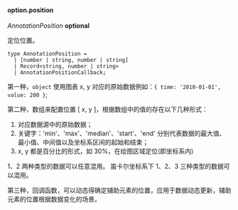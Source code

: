 #### option.position

<description> _AnnotationPosition_ **optional** </description>

定位位置。

```sign
type AnnotationPosition =
  | [number | string, number | string]
  | Record<string, number | string>
  | AnnotationPositionCallback;
```

第一种，`object` 使用图表 x, y 对应的原始数据例如：`{ time: '2010-01-01', value: 200 }`;

第二种，数组来配置位置 [ x, y ]，根据数组中的值的存在以下几种形式：

1. 对应数据源中的原始数据；
2. 关键字：'min'、'max'、'median'、'start'、'end' 分别代表数据的最大值、最小值、中间值以及坐标系区间的起始和结束；
3. x, y 都是百分比的形式，如 30%，在绘图区域定位(即坐标系内)

1、2 两种类型的数据可以任意混用。
笛卡尔坐标系下 1、2、3 三种类型的数据可以混用。

第三种，回调函数，可以动态得确定辅助元素的位置，应用于数据动态更新，辅助元素的位置根据数据变化的场景。
